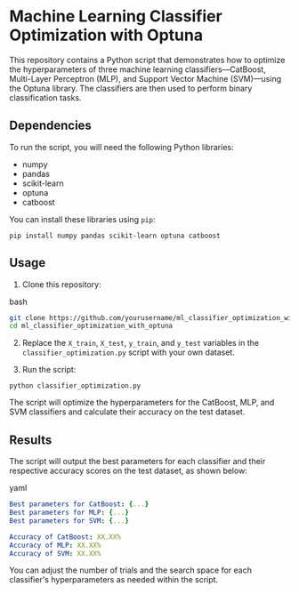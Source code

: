 Machine Learning Classifier Optimization with Optuna
====================================================

This repository contains a Python script that demonstrates how to optimize the hyperparameters of three machine learning classifiers—CatBoost, Multi-Layer Perceptron (MLP), and Support Vector Machine (SVM)—using the Optuna library. The classifiers are then used to perform binary classification tasks.

Dependencies
------------

To run the script, you will need the following Python libraries:

*   numpy
*   pandas
*   scikit-learn
*   optuna
*   catboost

You can install these libraries using `pip`:

`pip install numpy pandas scikit-learn optuna catboost`

Usage
-----

1.  Clone this repository:

bash

```bash
git clone https://github.com/yourusername/ml_classifier_optimization_with_optuna.git
cd ml_classifier_optimization_with_optuna
```

2.  Replace the `X_train`, `X_test`, `y_train`, and `y_test` variables in the `classifier_optimization.py` script with your own dataset.
    
3.  Run the script:
    

`python classifier_optimization.py`

The script will optimize the hyperparameters for the CatBoost, MLP, and SVM classifiers and calculate their accuracy on the test dataset.

Results
-------

The script will output the best parameters for each classifier and their respective accuracy scores on the test dataset, as shown below:

yaml

```yaml
Best parameters for CatBoost: {...}
Best parameters for MLP: {...}
Best parameters for SVM: {...}

Accuracy of CatBoost: XX.XX%
Accuracy of MLP: XX.XX%
Accuracy of SVM: XX.XX%
```

You can adjust the number of trials and the search space for each classifier's hyperparameters as needed within the script.

